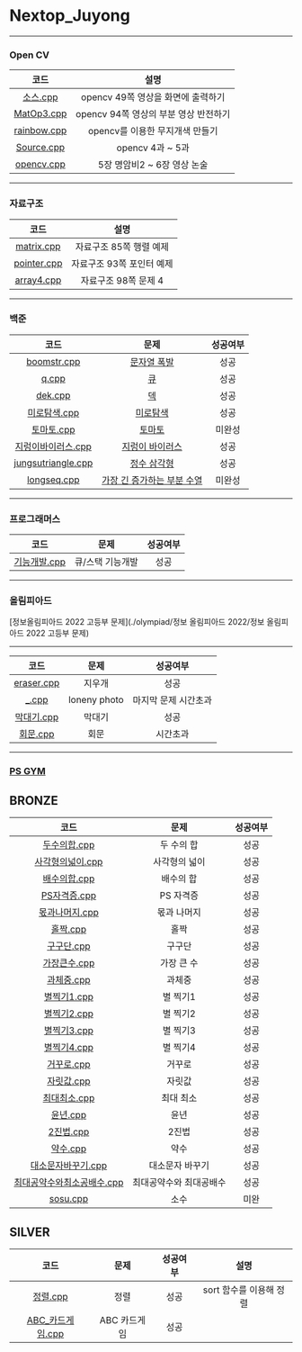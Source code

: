 # Nextop_Juyong

***

### Open CV
|코드|설명|
|:---:|:---:|
|[소스.cpp](./open_cv/소스.cpp)|opencv 49쪽 영상을 화면에 출력하기|
|[MatOp3.cpp](./open_cv/MatOp3.cpp)|opencv 94쪽 영상의 부분 영상 반전하기|
|[rainbow.cpp](./open_cv/rainbow.cpp)|opencv를 이용한 무지개색 만들기|
|[Source.cpp](./open_cv/Source.cpp)|opencv 4과 ~ 5과|
|[opencv.cpp](./open_cv/opencv.cpp)|5장 명암비2 ~ 6장 영상 논술|

***

### 자료구조
|코드|설명|
|:---:|:---:|
|[matrix.cpp](./data_structure/matrix.cpp)|자료구조 85쪽 행렬 예제|
|[pointer.cpp](./data_structure/pointer.cpp)|자료구조 93쪽 포인터 예제|
|[array4.cpp](./data_structure/array4.cpp)|자료구조 98쪽 문제 4| 

***

### 백준
|코드|문제|성공여부|
|:---:|:---:|:---:|
|[boomstr.cpp](./backjoon/boomstr.cpp)|[문자열 폭발](https://www.acmicpc.net/problem/9935)|성공|
|[q.cpp](./backjoon/q.cpp)|[큐](https://www.acmicpc.net/problem/10845)|성공|
|[dek.cpp](./backjoon/dek.cpp)|[덱](https://www.acmicpc.net/problem/10866)|성공|
|[미로탐색.cpp](./backjoon/미로탐색.cpp)|[미로탐색](https://www.acmicpc.net/problem/2178)|성공|
|[토마토.cpp](./backjoon/토마토.cpp)|[토마토](https://www.acmicpc.net/problem/7576)|미완성|
|[지렁이바이러스.cpp](./backjoon/지렁이바이러스.cpp)|[지렁이 바이러스](https://www.acmicpc.net/problem/2606)|성공|
|[jungsutriangle.cpp](./backjoon/jungsutriangle.cpp)|[정수 삼각형](https://www.acmicpc.net/problem/1932)|성공|
|[longseq.cpp](./backjoon/longseq.cpp)|[가장 긴 증가하는 부분 수열](https://www.acmicpc.net/problem/11053)|미완성|

***

### 프로그래머스
|코드|문제|성공여부|
|:---:|:---:|:---:|
|[기능개발.cpp](./programers/기능개발.cpp)|큐/스택 기능개발|성공|

***

### 올림피아드
[정보올림피아드 2022 고등부 문제](./olympiad/정보 올림피아드 2022/정보 올림피아드 2022 고등부 문제)


***

|코드|문제|성공여부|
|:---:|:---:|:---:|
|[eraser.cpp](./olympiad/eraser.cpp)|지우개|성공|
|[_.cpp](./olympiad/_.cpp)|loneny photo|마지막 문제 시간초과|
|[막대기.cpp](./olympiad/막대기.cpp)|막대기|성공|
|[회문.cpp](./olympiad/회문.cpp)|회문|시간초과|

***

### [PS GYM](https://nextop.kpscoj.com)
## BRONZE
|코드|문제|성공여부|
|:---:|:---:|:---:|
|[두수의합.cpp](./PSGYM/두수의합.cpp)|두 수의 합|성공|
|[사각형의넓이.cpp](./PSGYM/사각형의넓이.cpp)|사각형의 넓이|성공|
|[배수의합.cpp](./PSGYM/배수의합.cpp)|배수의 합|성공|
|[PS자격증.cpp](./PSGYM/PS자격증.cpp)|PS 자격증|성공|
|[몫과나머지.cpp](./PSGYM/몫과나머지.cpp)|몫과 나머지|성공|
|[홀짝.cpp](./PSGYM/홀짝.cpp)|홀짝|성공|
|[구구단.cpp](./PSGYM/구구단.cpp)|구구단|성공|
|[가장큰수.cpp](./PSGYM/가장큰수.cpp)|가장 큰 수|성공|
|[과체중.cpp](./PSGYM/과체중.cpp)|과체중|성공|
|[별찍기1.cpp](./PSGYM/별찍기1.cpp)|별 찍기1|성공|
|[별찍기2.cpp](./PSGYM/별찍기2.cpp)|별 찍기2|성공|
|[별찍기3.cpp](./PSGYM/별찍기3.cpp)|별 찍기3|성공|
|[별찍기4.cpp](./PSGYM/별찍기4.cpp)|별 찍기4|성공|
|[거꾸로.cpp](./PSGYM/거꾸로.cpp)|거꾸로|성공|
|[자릿값.cpp](./PSGYM/자릿값.cpp)|자릿값|성공|
|[최대최소.cpp](./PSGYM/최대최소.cpp)|최대 최소|성공|
|[윤년.cpp](./PSGYM/윤년.cpp)|윤년|성공|
|[2진법.cpp](./PSGYM/2진법.cpp)|2진법|성공|
|[약수.cpp](./PSGYM/약수.cpp)|약수|성공|
|[대소문자바꾸기.cpp](./PSGYM/대소문자바꾸기.cpp)|대소문자 바꾸기|성공|
|[최대공약수와최소공배수.cpp](./PSGYM/최대공약수와최대공배수.cpp)|최대공약수와 최대공배수|성공|
|[sosu.cpp](./PSGYM/sosu.cpp)|소수|미완|

## SILVER
|코드|문제|성공여부|설명|
|:---:|:---:|:---:|:---:|
|[정렬.cpp](./PSGYM/정렬.cpp)|정렬|성공|sort 함수를 이용해 정렬|
|[ABC_카드게임.cpp](./PSGYM/ABC_카드게임.cpp)|ABC 카드게임|성공||

